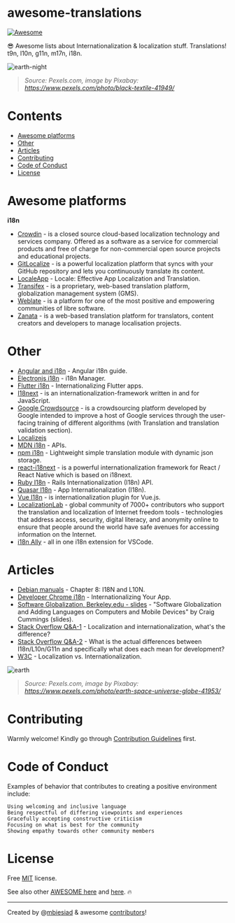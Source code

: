 # awesome-translations

[![Awesome](https://awesome.re/badge-flat.svg)](https://awesome.re)

😎 Awesome lists about Internationalization & localization stuff. Translations! t9n, l10n, g11n, m17n, i18n.

![earth-night](https://github.com/mbiesiad/awesome-translations/blob/master/media/earth-night.png)

> _Source: Pexels.com, image by Pixabay: https://www.pexels.com/photo/black-textile-41949/_

# Contents

* [Awesome platforms](#awesome-platforms)
* [Other](#other)
* [Articles](#articles)
* [Contributing](#contributing)
* [Code of Conduct](#code-of-conduct)
* [License](#license)

# Awesome platforms

**i18n**

* [Crowdin](https://crowdin.com/) - is a closed source cloud-based localization technology and services company. Offered as a software as a service for commercial products and free of charge for non-commercial open source projects and educational projects.
* [GitLocalize](https://gitlocalize.com/) - is a powerful localization platform that syncs with your GitHub repository and lets you continuously translate its content.
* [LocaleApp](https://www.localeapp.com/) - Locale: Effective App Localization and Translation.
* [Transifex](https://www.transifex.com/) - is a proprietary, web-based translation platform, globalization management system (GMS).
* [Weblate](https://weblate.org/) - is a platform for one of the most positive and empowering communities of libre software.
* [Zanata](http://zanata.org/) - is a web-based translation platform for translators, content creators and developers to manage localisation projects.

# Other

* [Angular and i18n](https://angular.io/guide/i18n) - Angular i18n guide.
* [Electronjs i18n](https://www.electronjs.org/apps/i18n-manager) - i18n Manager.
* [Flutter i18n](https://flutter.dev/docs/development/accessibility-and-localization/internationalization) - Internationalizing Flutter apps.
* [I18next](https://www.i18next.com/) - is an internationalization-framework written in and for JavaScript.
* [Google Crowdsource](https://crowdsource.google.com/) - is a crowdsourcing platform developed by Google intended to improve a host of Google services through the user-facing training of different algorithms (with Translation and translation validation section).
* [Localizejs](https://localizejs.com/)
* [MDN i18n](https://developer.mozilla.org/en-US/docs/Mozilla/Add-ons/WebExtensions/API/i18n) - APIs.
* [npm i18n](https://www.npmjs.com/package/i18n) - Lightweight simple translation module with dynamic json storage.
* [react-i18next](https://react.i18next.com/) - is a powerful internationalization framework for React / React Native which is based on i18next.
* [Ruby I18n](https://guides.rubyonrails.org/i18n.html) - Rails Internationalization (I18n) API.
* [Quasar I18n](https://quasar.dev/options/app-internationalization) - App Internationalization (I18n).
* [Vue I18n](https://kazupon.github.io/vue-i18n/) - is internationalization plugin for Vue.js.
* [LocalizationLab](https://www.localizationlab.org/) - global community of 7000+ contributors who support the translation and localization of Internet freedom tools - technologies that address access, security, digital literacy, and anonymity online to ensure that people around the world have safe avenues for accessing information on the Internet.
* [i18n Ally](https://marketplace.visualstudio.com/items?itemName=antfu.i18n-ally) - all in one i18n extension for VSCode.

# Articles

* [Debian manuals](https://www.debian.org/doc/manuals/debian-reference/ch08.en.html) - Chapter 8: I18N and L10N.
* [Developer Chrome i18n](https://developer.chrome.com/webstore/i18n) - Internationalizing Your App.
* [Software Globalization, Berkeley.edu - slides](https://lx.berkeley.edu/sites/default/files/berkeleylinguisticsdeptg11ncldr.pdf) - "Software Globalization and Adding Languages on Computers and Mobile Devices" by Craig Cummings (slides).
* [Stack Overflow Q&A-1](https://stackoverflow.com/questions/506743/localization-and-internationalization-whats-the-difference) - Localization and internationalization, what's the difference?
* [Stack Overflow Q&A-2](https://stackoverflow.com/questions/754520/what-is-the-actual-differences-between-i18n-l10n-g11n-and-specifically-what-does) - What is the actual differences between I18n/L10n/G11n and specifically what does each mean for development?
* [W3C](https://www.w3.org/International/questions/qa-i18n) - Localization vs. Internationalization.

![earth](https://github.com/mbiesiad/awesome-translations/blob/master/media/earth.png)

> _Source: Pexels.com, image by Pixabay: https://www.pexels.com/photo/earth-space-universe-globe-41953/_

# Contributing

Warmly welcome! Kindly go through [Contribution Guidelines](CONTRIBUTING.md) first.

# Code of Conduct

Examples of behavior that contributes to creating a positive environment include:

    Using welcoming and inclusive language
    Being respectful of differing viewpoints and experiences
    Gracefully accepting constructive criticism
    Focusing on what is best for the community
    Showing empathy towards other community members

# License
Free [MIT](LICENSE) license.

See also other [AWESOME here](https://github.com/mbiesiad/awesome-chess) and [here](https://github.com/mbiesiad/awesome-astronomy). :fire:

__________________________________________________

Created by @[mbiesiad](https://github.com/mbiesiad) & awesome [contributors](https://github.com/mbiesiad/awesome-translations/graphs/contributors)!
